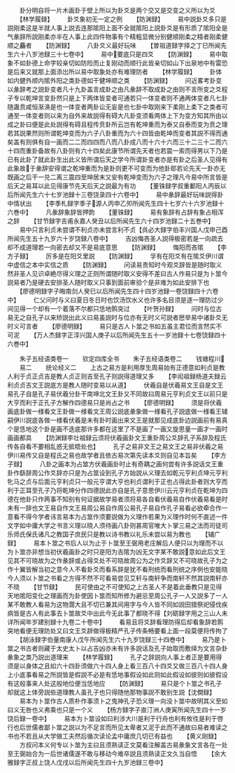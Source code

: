 <!-- { "loadSidebar": true } -->
　　卦分明自将一片木画卦于壁上所以为卦爻是两个交又是交变之义所以为爻
　　【林学履録】
　　卦爻象初无一定之例
　　【防渊録】
　　易中説卦爻多只是説刚柔这是半就人事上説去连那隂阳上面不全就隂阳上説卦爻是有形质了隂阳全是气彖辞所説刚柔亦半在人事上此四件物事有个精粗显微分别健顺刚柔之精者刚柔健顺之麤者
　　【防渊録】
　　八卦爻义最好玩味
　　【曽祖道録字择之丁巳所闻先生六十八岁池録三十七卷中】
　　易中要底只是四爻
　　【防渊録】
　　易中取象不如卦德上命字较亲切如防险而止复刚动而顺行此皆亲切如山下出泉地中有雷恐是后来又就那上面添岀所以易中取象处亦有难理防者
　　【林学履録】
　　卦体如内健外顺内隂外阳之类卦德如干健坤顺之类
　　【防渊録】
　　问近畧考卦变以彖辞考之説卦变者凡十九卦盖言成卦之由凡彖辞不取成卦之由则不言所变之爻程子专以乾坤言变卦然只是上下两体皆变者可通若只一体变者则不通两体变者凡七卦随蛊贲咸恒渐涣是也一体变者两卦讼无妄是也七卦中取刚来下柔刚上柔下之类者可通至一体变者则以来为自外来故説得有碍大凡卦变须看两体上下为变方知其所由以成之卦曰便是此处説得有碍且程传贲卦所云岂有乾坤重而为泰又自泰而变为贲之理若其説果然则所谓乾坤变而为六子八卦重而为六十四皆由乾坤而变者其説不得而通矣盖有则俱有自一画而二二而四四而八而八卦成八而十六十六而三十二三十二而六十四而重卦备故有八卦则有六十四矣此康节所谓先天者也若震一索而得男以下乃是已有此卦了就此卦生出此义皆所谓后天之学今所谓卦变者亦是有卦之后圣人见得有此象故于彖辞安得谓之乾坤重而为是卦则更不可变而为他卦耶若论先天一卦亦无既画之后干一兑二离三震四至坤居末又安有乾坤变而为六子之理凡今易中所言皆是后天之易耳以此见得康节先天后天之説最为有功
　　【董铢録字叔重鄱阳人丙辰以后所闻先生六十七岁池録十三卷饶录四十六卷中】
　　易中彖辞最好玩味説得卦中情状出
　　【李季札録字季子源人丙申乙夘所闻先生四十七岁六十六岁池録十六巻中】
　　凡彖辞象辞皆押韵
　　【董铢録】
　　易有象辞有占辞有象占相浑之辞
　　【甘节録字吉甫永嘉人癸丑以后所闻先生六十四岁池録二十五巻中】
　　易中只言利贞未尝谓不利贞亦未尝言利不贞【呉必大録字伯丰兴国人戊申己酉所闻先生五十九岁六十岁饶録八卷中】
　　吉凶悔吝圣人説得极密若是一向疏去却不成道理若一向密去却又不是易底意思
　　【防渊録】
　　悔阳而吝隂
　　【李方子録】
　　厉多是在阳爻里説
　　【防渊録】
　　孚有在阳爻有在隂爻伊川谓中虚信之本中实信之质
　　【防渊録】
　　问读易贵知时今观爻辞皆是随时取义然非圣人见识卓絶尽得义理之正则所谓随时取义安得不差曰古人作易只是为卜筮今説易者乃是硬去安排圣人随时取义只事到面前审验个是非难为如此安排下也
　　【廖德明録字子晦南剑人癸巳以后所闻先生四十四岁池録一卷饶録四十六卷中】
　　仁父问时与义曰夏日冬日时也饮汤饮水义也许多名目须是逐一理防过少间见得一个却有一个着落不尔都只恁地鹘突过
　　【叶贺孙録】
　　问时与位古易无之自孔子以来矫説出此义曰易虽説时与位亦有无时义可説者厯举易中诸卦爻无时义可言者
　　【廖德明録】
　　易只是古人卜筮之书如五虽主君位而言然实不可泥
　　【万人杰録字正淳兴国人庚子以后所闻先生五十一岁池録十七卷饶録四十六巻中】

　　朱子五经语类卷一
　　钦定四库全书
　　朱子五经语类卷二
　　钱塘程川
　　易二
　　统论经义二
　　上古之易方是利用厚生周易始有正德意如利贞是教人利于贞正贞吉是教人贞正则吉至孔子则説得道理又多
　　【李闳祖録杨道夫録云利贞贞吉文王説底方是教人随时变易以从道】
　　伏羲自是伏羲易文王自是文王易孔子自是孔子易伏羲分卦干南坤北文王卦又不同故曰周易元亨利贞文王以前只是大亨而利于正孔子方解作四德易只是尚占之书
　　【廖德明録】
　　须是将伏羲画底卦做一様看文王卦做一様看文王周公説底彖象做一様看孔子説底做一様看王辅嗣伊川説底各做一様看伏羲是未有卦时画出来文王是就那见成底卦边説画前有易真个是恁地这个卦是画不迭底那许多都在这里了不是画了一画又旋思量一画才一画时画画都具
　　【防渊録李壮祖録云须将伏羲画卦文王重卦周公爻辞孔子系辞及程氏传各自看不要相乱惑无抵牾处也】
　　孔子之易非文王之易文王之易非伏羲之易伊川易传又自是程氏之易也故学者且依古易次第先读本爻则自见本旨矣
　　【李方子録】
　　八卦之画本为占筮方伏羲画卦时止有奇耦之画何尝有许多説话文王重卦作繇辞周公作爻辞亦只是为占筮设到孔子方始説从义理去如乾元亨利贞坤元亨利牝马之贞与后面元亨利贞只一般元亨谓大亨也利贞谓利于正也占得此卦者则大亨而利于正耳至孔子乃将乾坤分作四德説此亦自是孔子意思伊川云元亨利贞在乾坤为四德在他卦只作两事不知别有何证据故学易者须将易各自看伏羲易自作伏羲易看是时未有一辞也文王易自作文王易周公易自作周公易孔子易自作孔子易看必欲牵合作一意看不得今学者讳言易本为占筮作须要説做为义理作若果为义理作时何不直述一件文字如中庸大学之书言义理以晓人须待画八卦则甚周官唯大卜掌三易之法而司徒司乐师氏保氏诸凡之教国子庶民只是教以诗书教以礼乐未尝以易为教也
　　【辅广録】
　　易本卜筮之书后人以为止于卜筮至王弼用老庄解后人便只以为理而不以为卜筮亦非想当初伏羲画卦之时只是阳为吉隂为凶无文字某不敢説意如此后文王见其不可晓故为之作彖辞或占得爻处不可晓故周公为之作爻辞又不可晓故孔子为之作十翼皆解当初之意今人不看卦爻而看系辞是犹不看刑统而看刑统之序例也安能晓今人须以卜筮之书看之方得不然不可看易尝见艾轩与南轩争而南轩不然其説南轩亦不晓
　　【甘节録】
　　民可使由之不可使知之上古圣人不是着此垂教只是见得天地隂阳变化之理画而为卦使因卜筮而知所修为避忌至周公孔子一人又説多了一人某不敢教人看易为这物濶大且不切已兼其间用字与今人皆不同如説田猎祭祀侵伐疾病皆是古人有此事去卜筮故爻中出此今无此事了都晓不得【刘砺録字用之三山人未详所闻年岁建别録十九卷二十卷中】
　　看易且将爻辞看理防得后却看象辞若鹘突地看便无理防处又曰文王爻辞做得极精严孔子传条畅要看上面一段莫便将传拘了
　　【胡泳録字伯量南康人戊午所闻先生六十九岁饶録三十四巻中】
　　易乃是卜筮之书古者则藏于太史太卜以占吉凶亦未有许多説话及孔子始取而敷绎为文言杂卦彖象之类乃説出道理来
　　【林学履録】
　　孔子之辞説向人事上者正是要用得须是以身体之且如六十四卦须做六十四人身上看三百八十四爻又做三百八十四人身上小底事看易之所説皆是假説不必是有恁地事假设如此则如此假设如彼则如彼假设有这般事来人处这般地位便当恁地应
　　【防渊録】
　　易只是个卜筮之书孔子却就这上体旁説些道理教人虽孔子也只得随他那物事説不敢别生説【沈僴録】
　　易本为卜筮作古人质朴作事须卜之鬼神孔子恐义理一向没卜筮中故明其义至如曰义无咎也义弗乘也只是一个义
　　【杨方録字子直汀洲人庚寅所闻先生四十一岁饶后録一卷中】
　　易本为卜筮设如曰利涉大川是利于行舟也利有攸徃是利于啓行也后世儒者鄙卜筮之説以为不足言而所见太卑者又泥于此而不通故曰易者难读之书也不若且从大学做工夫然后循次读论孟中庸庶几切已有益也
　　【黄义刚録】
　　方叔问本义何专以卜筮为主曰且须熟读正文莫看注解盖古易彖象文言各在一处至王弼始合为一后世诸儒遂不敢与移动今难卒説且须熟读正文久当自悟
　　【余大雅録字正叔上饶人戊戌以后所闻先生四十九岁池録三卷中】
